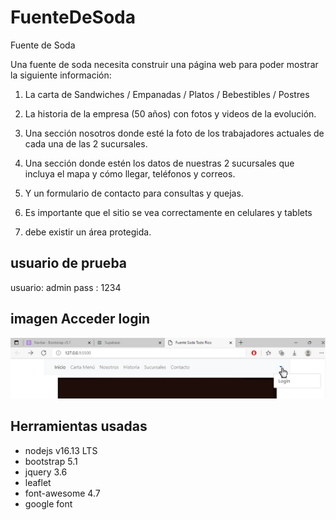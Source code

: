 # FuenteDeSoda
Fuente de Soda

Una fuente de soda necesita construir una página web para poder mostrar la siguiente información:

1. La carta de Sandwiches / Empanadas / Platos / Bebestibles / Postres

2. La historia de la empresa (50 años) con fotos y videos de la evolución.

3. Una sección nosotros donde esté la foto de los trabajadores actuales de cada una de las 2 sucursales.

4. Una sección donde estén los datos de nuestras 2 sucursales que incluya el mapa y cómo llegar, teléfonos y correos.

5. Y un formulario de contacto para consultas y quejas.

6. Es importante que el sitio se vea correctamente en celulares y tablets
   
7. debe existir un área protegida.

## usuario de prueba

usuario: admin
pass   : 1234

## imagen Acceder login

![login](https://github.com/iamDiegoSaavedra/FuenteDeSoda/blob/main/docs/ingresarlogin.png)

## Herramientas usadas

- nodejs v16.13 LTS
- bootstrap 5.1
- jquery 3.6
- leaflet
- font-awesome 4.7
- google font

